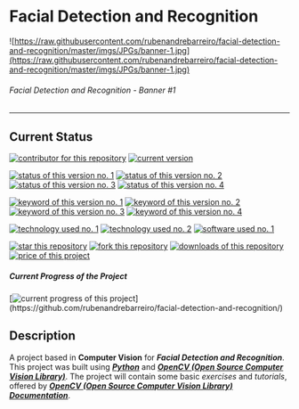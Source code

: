 # Facial Detection and Recognition

![https://raw.githubusercontent.com/rubenandrebarreiro/facial-detection-and-recognition/master/imgs/JPGs/banner-1.jpg](https://raw.githubusercontent.com/rubenandrebarreiro/facial-detection-and-recognition/master/imgs/JPGs/banner-1.jpg)
######  Facial Detection and Recognition - Banner #1

***

## Current Status
[![contributor for this repository](https://img.shields.io/badge/contributor-rubenandrebarreiro-blue.svg)](https://github.com/rubenandrebarreiro/)
[![current version](https://img.shields.io/badge/version-1.0-magenta.svg)](https://github.com/rubenandrebarreiro/facial-detection-and-recognition/)

[![status of this version no. 1](https://img.shields.io/badge/status-completed-orange.svg)](https://github.com/rubenandrebarreiro/facial-detection-and-recognition/)
[![status of this version no. 2](https://img.shields.io/badge/status-final-orange.svg)](https://github.com/rubenandrebarreiro/facial-detection-and-recognition/)
[![status of this version no. 3](https://img.shields.io/badge/status-stable-orange.svg)](https://github.com/rubenandrebarreiro/facial-detection-and-recognition/)
[![status of this version no. 4](https://img.shields.io/badge/status-documented-orange.svg)](https://github.com/rubenandrebarreiro/facial-detection-and-recognition/)

[![keyword of this version no. 1](https://img.shields.io/badge/keyword-computer&nbsp;vision-brown.svg)](https://github.com/rubenandrebarreiro/facial-detection-and-recognition/)
[![keyword of this version no. 2](https://img.shields.io/badge/keyword-facial&nbsp;detection&nbsp;and&nbsp;recognition-brown.svg)](https://github.com/rubenandrebarreiro/facial-detection-and-recognition/)
[![keyword of this version no. 3](https://img.shields.io/badge/keyword-machine&nbsp;learning-brown.svg)](https://github.com/rubenandrebarreiro/facial-detection-and-recognition/)
[![keyword of this version no. 4](https://img.shields.io/badge/keyword-artificial&nbsp;intelligence-brown.svg)](https://github.com/rubenandrebarreiro/facial-detection-and-recognition/)


[![technology used no. 1](https://img.shields.io/badge/built&nbsp;with-python-red.svg)](https://www.python.org/) [![technology used no. 2](https://img.shields.io/badge/built&nbsp;with-opencv-red.svg)](https://opencv.org/)
[![software used no. 1](https://img.shields.io/badge/software-pycharm-gold.svg)](https://www.jetbrains.com/pycharm/)

[![star this repository](http://githubbadges.com/star.svg?user=rubenandrebarreiro&repo=facial-detection-and-recognition&style=flat)](https://github.com/rubenandrebarreiro/facial-detection-and-recognition/stargazers)
[![fork this repository](http://githubbadges.com/fork.svg?user=rubenandrebarreiro&repo=facial-detection-and-recognition&style=flat)](https://github.com/rubenandrebarreiro/facial-detection-and-recognition/fork)
[![downloads of this repository](https://img.shields.io/github/downloads/rubenandrebarreiro/facial-detection-and-recognition/total.svg)](https://github.com/rubenandrebarreiro/facial-detection-and-recognition/archive/master.zip)
[![price of this project](https://img.shields.io/badge/price-free-success.svg)](https://github.com/rubenandrebarreiro/facial-detection-and-recognition/archive/master.zip)

##### Current Progress of the Project

[![current progress of this project](http://progressed.io/bar/100?title=&nbsp;completed&nbsp;)](https://github.com/rubenandrebarreiro/facial-detection-and-recognition/)


## Description

A project based in **Computer Vision** for **_Facial Detection and Recognition_**. This project was built using [**_Python_**](https://www.python.org/) and [**_OpenCV (Open Source Computer Vision Library)_**](https://opencv.org/). The project will contain some basic _exercises_ and _tutorials_, offered by [**_OpenCV (Open Source Computer Vision Library) Documentation_**](https://docs.opencv.org/4.1.0/).
